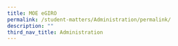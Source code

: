 ```yaml
---
title: MOE eGIRO
permalink: /student-matters/Administration/permalink/
description: ""
third_nav_title: Administration
---
```

